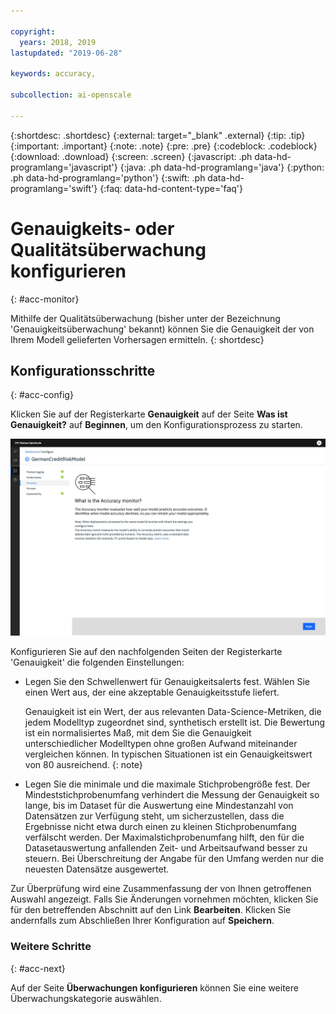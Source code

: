 ```yaml
---

copyright:
  years: 2018, 2019
lastupdated: "2019-06-28"

keywords: accuracy, 

subcollection: ai-openscale

---
```


{:shortdesc: .shortdesc}
{:external: target="_blank" .external}
{:tip: .tip}
{:important: .important}
{:note: .note}
{:pre: .pre}
{:codeblock: .codeblock}
{:download: .download}
{:screen: .screen}
{:javascript: .ph data-hd-programlang='javascript'}
{:java: .ph data-hd-programlang='java'}
{:python: .ph data-hd-programlang='python'}
{:swift: .ph data-hd-programlang='swift'}
{:faq: data-hd-content-type='faq'}

# Genauigkeits- oder Qualitätsüberwachung konfigurieren
{: #acc-monitor}

Mithilfe der Qualitätsüberwachung (bisher unter der Bezeichnung 'Genauigkeitsüberwachung' bekannt) können Sie die Genauigkeit der von Ihrem Modell gelieferten Vorhersagen ermitteln.
{: shortdesc}

## Konfigurationsschritte
{: #acc-config}

Klicken Sie auf der Registerkarte **Genauigkeit** auf der Seite **Was ist Genauigkeit?** auf **Beginnen**, um den Konfigurationsprozess zu starten.

![Seite 'Was ist Genauigkeit?'](images/accuracy-what-is.png)

Konfigurieren Sie auf den nachfolgenden Seiten der Registerkarte 'Genauigkeit' die folgenden Einstellungen:

-  Legen Sie den Schwellenwert für Genauigkeitsalerts fest. Wählen Sie einen Wert aus, der eine akzeptable Genauigkeitsstufe liefert.

    Genauigkeit ist ein Wert, der aus relevanten Data-Science-Metriken, die jedem Modelltyp zugeordnet sind, synthetisch erstellt ist. Die Bewertung ist ein normalisiertes Maß, mit dem Sie die Genauigkeit unterschiedlicher Modelltypen ohne großen Aufwand miteinander vergleichen können. In typischen Situationen ist ein Genauigkeitswert von 80 ausreichend.
    {: note}

-  Legen Sie die minimale und die maximale Stichprobengröße fest. Der Mindeststichprobenumfang verhindert die Messung der Genauigkeit so lange, bis im Dataset für die Auswertung eine Mindestanzahl von Datensätzen zur Verfügung steht, um sicherzustellen, dass die Ergebnisse nicht etwa durch einen zu kleinen Stichprobenumfang verfälscht werden. Der Maximalstichprobenumfang hilft, den für die Datasetauswertung anfallenden Zeit- und Arbeitsaufwand besser zu steuern. Bei Überschreitung der Angabe für den Umfang werden nur die neuesten Datensätze ausgewertet.


Zur Überprüfung wird eine Zusammenfassung der von Ihnen getroffenen Auswahl angezeigt. Falls Sie Änderungen vornehmen möchten, klicken Sie für den betreffenden Abschnitt auf den Link **Bearbeiten**. Klicken Sie andernfalls zum Abschließen Ihrer Konfiguration auf **Speichern**.

### Weitere Schritte
{: #acc-next}

Auf der Seite **Überwachungen konfigurieren** können Sie eine weitere Überwachungskategorie auswählen.
